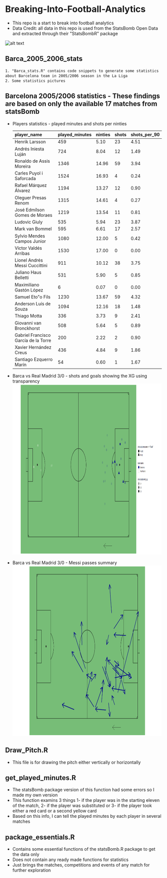 # Breaking-Into-Football-Analytics
* This repo is a start to break into football analytics
* Data Credit: all data in this repo is used from the StatsBomb Open Data and extracted through their "StatsBombR" package

![alt text](https://i1.wp.com/statsbomb.com/wp-content/uploads/2020/06/Screenshot-2020-06-25-at-15.49.54.png?resize=300%2C147&ssl=1 "StatsBomb logo")


## Barca_2005_2006_stats
	1. "Barca_stats.R" contains code snippets to generate some statistics about Barcelona team in 2005/2006 season in the La Liga
	2. Some statistics pictures

## Barcelona 2005/2006 statistics - These findings are based on only the available 17 matches from statsBomb
* Players statistics - played minutes and shots per ninties

	| player_name							| played_minutes		| ninties			| shots			| shots_per_90     |
	| :---------							| :---------		   	| :---------			| :---------		| :---------       |
	| Henrik Larsson						| 459				| 5.10				| 23			| 4.51 		   |
	| Andrés Iniesta Luján						| 724				| 8.04				| 12			| 1.49 		   |
	| Ronaldo de Assis Moreira					| 1346				| 14.96				| 59			| 3.94 		   |
	| Carles Puyol i Saforcada					| 1524				| 16.93				| 4			| 0.24 	           |
	| Rafael Márquez Álvarez					| 1194				| 13.27				| 12			| 0.90 		   |
	| Oleguer Presas Renom						| 1315				| 14.61				| 4			| 0.27 		   |
	| José Edmílson Gomes de Moraes					| 1219				| 13.54				| 11			| 0.81 		   |
	| Ludovic Giuly							| 535				| 5.94				| 23			| 3.87 		   |
	| Mark van Bommel						| 595				| 6.61				| 17			| 2.57 		   |
	| Sylvio Mendes Campos Junior					| 1080				| 12.00				| 5			| 0.42 		   |
	| Víctor Valdés Arribas						| 1530				| 17.00				| 0			| 0.00 		   |
	| Lionel Andrés Messi Cuccittini				| 911				| 10.12				| 38			| 3.75 		   |
	| Juliano Haus Belletti						| 531				| 5.90				| 5			| 0.85 		   |
	| Maximiliano Gastón López					| 6				| 0.07				| 0			| 0.00 		   |
	| Samuel Eto"o Fils						| 1230				| 13.67				| 59			| 4.32		   |
	| Anderson Luís de Souza					| 1094				| 12.16				| 18			| 1.48 		   |
	| Thiago Motta							| 336				| 3.73				| 9			| 2.41 		   |
	| Giovanni van Bronckhorst					| 508				| 5.64				| 5			| 0.89 		   |
	| Gabriel Francisco García de la Torre				| 200				| 2.22				| 2			| 0.90 		   |
	| Xavier Hernández Creus					| 436				| 4.84				| 9			| 1.86 		   |
	| Santiago Ezquerro Marín					| 54				| 0.60				| 1			| 1.67 		   |

* Barca vs Real Madrid 3/0 - shots and goals showing the XG using transparency 
	<img src="https://github.com/ahmed1salama/Breaking-Into-Football-Analytics/blob/main/Barca_2005_2006_stats/Barca_vs_Madrid_2005_2006_3_0_shots.png" alt="Shots and Goals" width="1500" height = "550"/>

* Barca vs Real Madrid 3/0 - Messi passes summary
	<img src="https://github.com/ahmed1salama/Breaking-Into-Football-Analytics/blob/main/Barca_2005_2006_stats/Messi_passes.png" alt="Messi Passes" width="1500" height = "550"/>


## Draw_Pitch.R
* This file is for drawing the pitch either vertically or horizontally 


## get_played_minutes.R
* The statsBomb package version of this function had some errors so I made my own version 
* This function examins 3 things 1- if the player was in the starting eleven of the match, 2- if the player was substituted or 3- if the player took either a red card or a second yellow card
* Based on this info, I can tell the played minutes by each player in several matches 


## package_essentials.R
* Contains some essential functions of the statsBomb.R package to get the data only 
* Does not contain any ready made functions for statistics 
* Just brings the matches, competitions and events of any match for further exploration 



